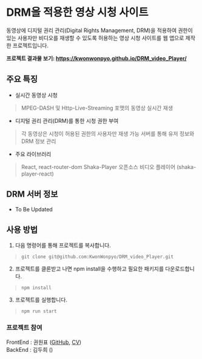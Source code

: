 # DRM을 적용한 영상 시청 사이트

동영상에 디지털 권리 관리(Digital Rights Management, DRM)을 적용하여 권한이 있는 사용자만 비디오를 재생할 수 있도록 허용하는 영상 시청 사이트를 웹 앱으로 제작한 프로젝트입니다. 

**프로젝트 결과물 보기: https://kwonwonpyo.github.io/DRM_video_Player/**

## 주요 특징

* 실시간 동영상 시청
> MPEG-DASH 및 Http-Live-Streaming 포맷의 동영상 실시간 재생

* 디지털 권리 관리(DRM)를 통한 시청 권한 부여
> 각 동영상은 시청이 허용된 권한의 사용자만 재생 가능
> 서버를 통해 유저 정보와 DRM 정보 관리

* 주요 라이브러리
> React, react-router-dom
> Shaka-Player 오픈소스 비디오 플레이어 (shaka-player-react)

## DRM 서버 정보

* To Be Updated

## 사용 방법

1. 다음 명령어를 통해 프로젝트를 복사합니다.
> `git clone git@github.com:KwonWonpyo/DRM_video_Player.git`
2. 프로젝트를 클론받고 나면 npm install을 수행하고 필요한 패키지를 다운로드합니다.
> `npm install`
3. 프로젝트를 실행합니다.
> `npm run start`

### 프로젝트 참여

FrontEnd : 권원표 ([GitHub](https://github.com/KwonWonpyo), [CV](https://drive.google.com/file/d/1bOYunrLxWp2hX9BBjTarZz6t7rX9lsPU/view?usp=sharing))\
BackEnd : 김두희 ()
